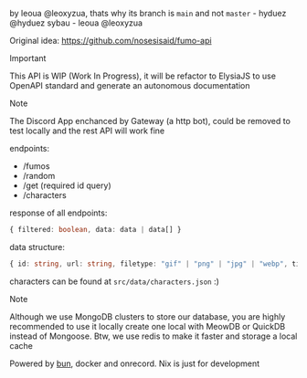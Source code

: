 by leoua @leoxyzua, thats why its branch is `main` and not `master` - hyduez @hyduez
sybau - leoua @leoxyzua

Original idea: https://github.com/nosesisaid/fumo-api

> [!IMPORTANT]
> This API is WIP (Work In Progress), it will be refactor to ElysiaJS to use OpenAPI standard and generate an autonomous documentation

> [!NOTE]
> The Discord App enchanced by Gateway (a http bot), could be removed to test locally and the rest API will work fine

endpoints:

- /fumos
- /random
- /get (required id query)
- /characters

response of all endpoints:

```typescript
{ filtered: boolean, data: data | data[] }
```

data structure:

```typescript
{ id: string, url: string, filetype: "gif" | "png" | "jpg" | "webp", title: string, characters: characters[]  }
```

characters can be found at `src/data/characters.json` :)

> [!NOTE]
> Although we use MongoDB clusters to store our database, you are highly recommended to use it locally create one local with MeowDB or QuickDB instead of Mongoose. Btw, we use redis to make it faster and storage a local cache

Powered by [bun](https://bun.sh/), docker and onrecord. Nix is just for development
